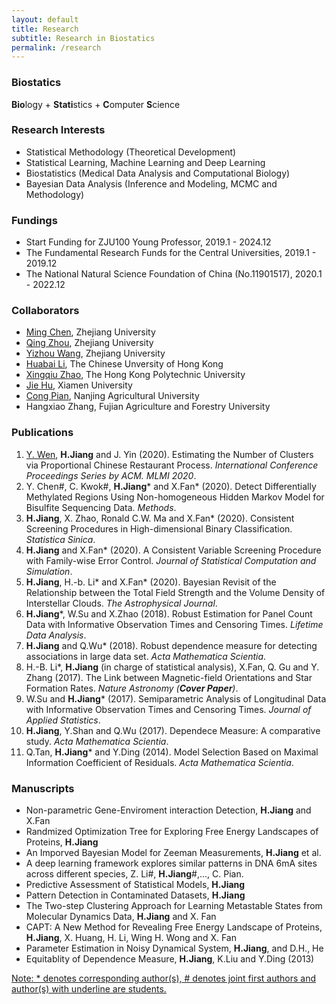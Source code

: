 ```yaml
---
layout: default
title: Research
subtitle: Research in Biostatics
permalink: /research
---
```


### Biostatics

**Bio**logy + **Stati**stics + **C**omputer **S**cience

### Research Interests
- Statistical Methodology (Theoretical Development)
- Statistical Learning, Machine Learning and Deep Learning
- Biostatistics (Medical Data Analysis and Computational Biology)
- Bayesian Data Analysis (Inference and Modeling, MCMC and Methodology)
 
### Fundings
- Start Funding for ZJU100 Young Professor, 2019.1 - 2024.12
- The Fundamental Research Funds for the Central Universities, 2019.1 - 2019.12
- The National Natural Science Foundation of China (No.11901517), 2020.1 - 2022.12

### Collaborators 
- [Ming Chen](https://person.zju.edu.cn/mchen/569642.html), Zhejiang University
- [Qing Zhou](https://person.zju.edu.cn/0017015/802017.html), Zhejiang University
- [Yizhou Wang](https://person.zju.edu.cn/wangyz), Zhejiang University
- [Huabai Li](http://www.phy.cuhk.edu.hk/new/people/teaching/hbli.html), The Chinese Unversity of Hong Kong
- [Xingqiu Zhao](https://www.polyu.edu.hk/ama/staff/zhaoxq/index.html), The Hong Kong Polytechnic University
- [Jie Hu](http://math-faculty.xmu.edu.cn/display.aspx?tid=131&AspxAutoDetectCookieSupport=1), Xiamen University
- [Cong Pian](http://www.pianlab.cn/), Nanjing Agricultural University
- Hangxiao Zhang, Fujian Agriculture and Forestry University

### Publications  
1. <u>Y. Wen</u>, **H.Jiang** and J. Yin (2020). Estimating the Number of Clusters via Proportional Chinese Restaurant Process. *International Conference Proceedings Series by ACM. MLMI 2020*.
1. Y. Chen\#, C. Kwok\#, **H.Jiang**\* and X.Fan\* (2020). Detect Differentially Methylated Regions Using Non-homogeneous Hidden Markov Model for Bisulfite Sequencing Data. *Methods*.
1. **H.Jiang**, X. Zhao, Ronald C.W. Ma and X.Fan\* (2020). Consistent Screening Procedures in High-dimensional Binary Classification. *Statistica Sinica*.
1. **H.Jiang** and X.Fan\* (2020). A Consistent Variable Screening Procedure with Family-wise Error Control. *Journal of Statistical Computation and Simulation*.
1. **H.Jiang**, H.-b. Li\* and X.Fan\* (2020). Bayesian Revisit of the Relationship between the Total Field Strength and the Volume Density of Interstellar Clouds. *The Astrophysical Journal*.
1. **H.Jiang**\*, W.Su and X.Zhao (2018). Robust Estimation for Panel Count Data with Informative Observation Times and Censoring Times. *Lifetime Data Analysis*.
1. **H.Jiang** and Q.Wu\* (2018). Robust dependence measure for detecting associations in large data set. *Acta Mathematica Scientia*.
1. H.-B. Li\*, **H.Jiang** (in charge of statistical analysis), X.Fan, Q. Gu and Y. Zhang (2017). The Link between Magnetic-field Orientations and Star Formation Rates. *Nature Astronomy (**Cover Paper**)*.
1. W.Su and **H.Jiang**\* (2017). Semiparametric Analysis of Longitudinal Data with Informative Observation Times and Censoring Times. *Journal of Applied Statistics*.
1. **H.Jiang**, Y.Shan and Q.Wu (2017). Dependece Measure: A comparative study. *Acta Mathematica Scientia*.
1. Q.Tan, **H.Jiang**\* and Y.Ding (2014). Model Selection Based on Maximal Information Coefficient of Residuals. *Acta Mathematica Scientia*.

### Manuscripts 
- Non-parametric Gene-Enviroment interaction Detection, **H.Jiang** and X.Fan
- Randmized Optimization Tree for Exploring Free Energy Landscapes of Proteins, **H.Jiang**
- An Imporved Bayesian Model for Zeeman Measurements, **H.Jiang** et al.
- A deep learning framework explores similar patterns in DNA 6mA sites across different species, Z. Li\#, **H.Jiang**\#,..., C. Pian.
- Predictive Assessment of Statistical Models, **H.Jiang**
- Pattern Detection in Contaminated Datasets, **H.Jiang**
- The Two-step Clustering Approach for Learning Metastable States from Molecular Dynamics Data, **H.Jiang** and X. Fan
- CAPT: A New Method for Revealing Free Energy Landscape of Proteins, **H.Jiang**, X. Huang, H. Li, Wing H. Wong and X. Fan
- Parameter Estimation in Noisy Dynamical System, **H.Jiang**, and  D.H., He
- Equitablity of Dependence Measure, **H.Jiang**, K.Liu and Y.Ding (2013)

[Note: \* denotes corresponding author(s), \# denotes joint first authors and author(s) with underline are students.](/resources)

